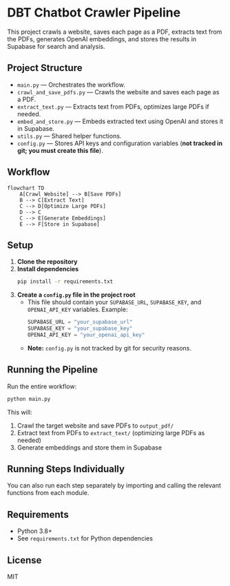 # DBT Chatbot Crawler Pipeline

This project crawls a website, saves each page as a PDF, extracts text from the PDFs, generates OpenAI embeddings, and stores the results in Supabase for search and analysis.

## Project Structure

- `main.py` — Orchestrates the workflow.
- `crawl_and_save_pdfs.py` — Crawls the website and saves each page as a PDF.
- `extract_text.py` — Extracts text from PDFs, optimizes large PDFs if needed.
- `embed_and_store.py` — Embeds extracted text using OpenAI and stores it in Supabase.
- `utils.py` — Shared helper functions.
- `config.py` — Stores API keys and configuration variables (**not tracked in git; you must create this file**).

## Workflow

```mermaid
flowchart TD
    A[Crawl Website] --> B[Save PDFs]
    B --> C[Extract Text]
    C --> D[Optimize Large PDFs]
    D --> C
    C --> E[Generate Embeddings]
    E --> F[Store in Supabase]
```

## Setup

1. **Clone the repository**
2. **Install dependencies**
   ```bash
   pip install -r requirements.txt
   ```
3. **Create a `config.py` file in the project root**
   - This file should contain your `SUPABASE_URL`, `SUPABASE_KEY`, and `OPENAI_API_KEY` variables. Example:
     ```python
     SUPABASE_URL = "your_supabase_url"
     SUPABASE_KEY = "your_supabase_key"
     OPENAI_API_KEY = "your_openai_api_key"
     ```
   - **Note:** `config.py` is not tracked by git for security reasons.

## Running the Pipeline

Run the entire workflow:
```bash
python main.py
```

This will:
1. Crawl the target website and save PDFs to `output_pdf/`
2. Extract text from PDFs to `extract_text/` (optimizing large PDFs as needed)
3. Generate embeddings and store them in Supabase

## Running Steps Individually

You can also run each step separately by importing and calling the relevant functions from each module.

## Requirements
- Python 3.8+
- See `requirements.txt` for Python dependencies

## License
MIT 